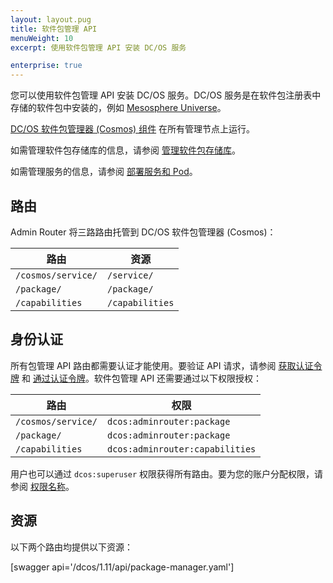 ```yaml
---
layout: layout.pug
title: 软件包管理 API
menuWeight: 10
excerpt: 使用软件包管理 API 安装 DC/OS 服务

enterprise: true
---
```


您可以使用软件包管理 API 安装 DC/OS 服务。DC/OS 服务是在软件包注册表中存储的软件包中安装的，例如 [Mesosphere Universe](/dcos/cn/1.11/overview/concepts/#mesosphere-universe)。

[DC/OS 软件包管理器 (Cosmos) 组件](/dcos/cn/1.11/overview/architecture/components/#dcos-package-manager) 在所有管理节点上运行。

如需管理软件包存储库的信息，请参阅 [管理软件包存储库](/dcos/cn/1.11/administering-clusters/repo/)。

如需管理服务的信息，请参阅 [部署服务和 Pod](/dcos/cn/1.11/deploying-services/)。


## 路由
Admin Router 将三路路由托管到 DC/OS 软件包管理器 (Cosmos)：

| 路由 | 资源 |
|-------|----------|
| `/cosmos/service/` | `/service/` |
| `/package/` | `/package/` |
| `/capabilities` | `/capabilities` |


## 身份认证

所有包管理 API 路由都需要认证才能使用。要验证 API 请求，请参阅 [获取认证令牌](/dcos/cn/1.11/security/ent/iam-api/#obtaining-an-authentication-token) 和 [通过认证令牌](/dcos/cn/1.11/security/ent/iam-api/#passing-an-authentication-token)。软件包管理 API 还需要通过以下权限授权：

| 路由 | 权限 |
|-------|----------|
| `/cosmos/service/` | `dcos:adminrouter:package` |
| `/package/` | `dcos:adminrouter:package` |
| `/capabilities` | `dcos:adminrouter:capabilities` |

用户也可以通过 `dcos:superuser` 权限获得所有路由。要为您的账户分配权限，请参阅 [权限名称](/dcos/cn/1.11/security/ent/perms-reference/)。


## 资源

以下两个路由均提供以下资源：

[swagger api='/dcos/1.11/api/package-manager.yaml']
